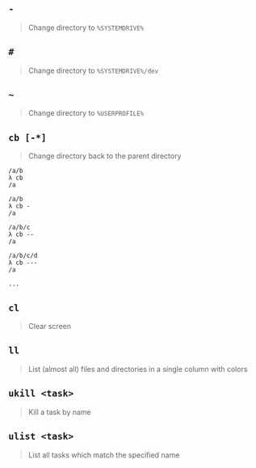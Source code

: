 ## `-`
> Change directory to `%SYSTEMDRIVE%`

## `#`
> Change directory to `%SYSTEMDRIVE%/dev`

## `~`
> Change directory to `%USERPROFILE%`

## `cb [-*]`
> Change directory back to the parent directory

```
/a/b
λ cb
/a

/a/b
λ cb -
/a

/a/b/c
λ cb --
/a

/a/b/c/d
λ cb ---
/a

...
```

## `cl`
> Clear screen

## `ll`
> List (almost all) files and directories in a single column with colors

## `ukill <task>`
> Kill a task by name

## `ulist <task>`
> List all tasks which match the specified name